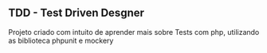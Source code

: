 ## TDD - Test Driven Desgner

<p> 
Projeto criado com intuito de aprender mais sobre Tests com php, utilizando as biblioteca phpunit e mockery
</p>

